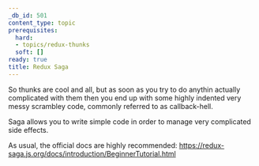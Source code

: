 ```yaml
---
_db_id: 501
content_type: topic
prerequisites:
  hard:
  - topics/redux-thunks
  soft: []
ready: true
title: Redux Saga
---
```


So thunks are cool and all, but as soon as you try to do anythin actually complicated with them then you end up with some highly indented very messy scrambley code, commonly referred to as callback-hell.

Saga allows you to write simple code in order to manage very complicated side effects.

As usual, the official docs are highly recommended:
https://redux-saga.js.org/docs/introduction/BeginnerTutorial.html